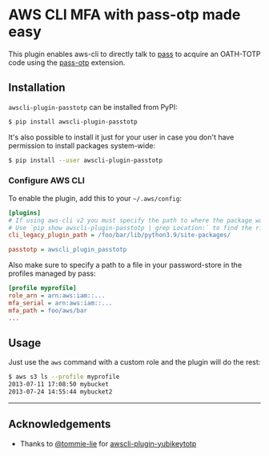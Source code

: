 # AWS CLI MFA with pass-otp made easy

This plugin enables aws-cli to directly talk to [pass](https://www.passwordstore.org/)
to acquire an OATH-TOTP code using the [pass-otp](https://github.com/tadfisher/pass-otp) extension.

## Installation

`awscli-plugin-passtotp` can be installed from PyPI:
```sh
$ pip install awscli-plugin-passtotp
```

It's also possible to install it just for your user in case you don't have
permission to install packages system-wide:
```sh
$ pip install --user awscli-plugin-passtotp
```

### Configure AWS CLI

To enable the plugin, add this to your `~/.aws/config`:
```ini
[plugins]
# If using aws-cli v2 you must specify the path to where the package was installed.
# Use `pip show awscli-plugin-passtotp | grep Location:` to find the right location.
cli_legacy_plugin_path = /foo/bar/lib/python3.9/site-packages/

passtotp = awscli_plugin_passtotp
```

Also make sure to specify a path to a file in your password-store in the profiles managed by pass:
```ini
[profile myprofile]
role_arn = arn:aws:iam::...
mfa_serial = arn:aws:iam::...
mfa_path = foo/aws/bar
...
```

## Usage

Just use the `aws` command with a custom role and the plugin will do the rest:

```sh
$ aws s3 ls --profile myprofile
2013-07-11 17:08:50 mybucket
2013-07-24 14:55:44 mybucket2
```

---

## Acknowledgements
* Thanks to [@tommie-lie](https://github.com/tommie-lie) for [awscli-plugin-yubikeytotp](https://github.com/tommie-lie/awscli-plugin-yubikeytotp)
